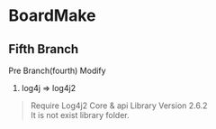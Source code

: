 # BoardMake
## Fifth Branch
Pre Branch(fourth) Modify<br>
1. log4j => log4j2<br>
>Require Log4j2 Core & api Library Version 2.6.2<br>
It is not exist library folder. 

